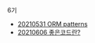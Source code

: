 6기
- [20210531 ORM patterns](https://velog.io/@wnwl1216/ORM-patterns-Active-Record-vs-Data-Mappers)
- [20210606 좋은코드란?](https://velog.io/@wnwl1216/%EC%A2%8B%EC%9D%80-%EC%BD%94%EB%93%9C%EB%9E%80)
